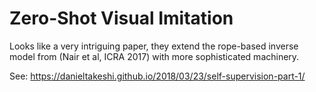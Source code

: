 # Zero-Shot Visual Imitation

Looks like a very intriguing paper, they extend the rope-based inverse model
from (Nair et al, ICRA 2017) with more sophisticated machinery.

See: https://danieltakeshi.github.io/2018/03/23/self-supervision-part-1/
